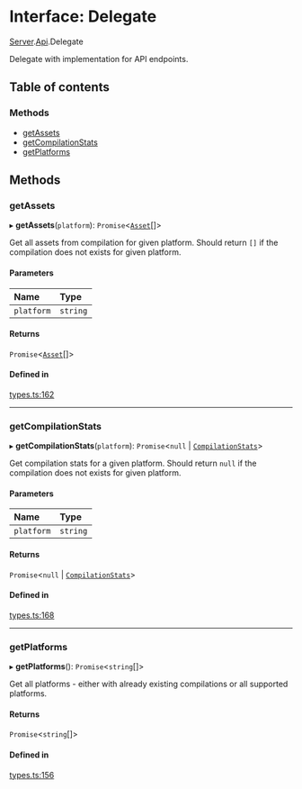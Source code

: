 # Interface: Delegate

[Server](../modules/Server.md).[Api](../modules/Server.Api.md).Delegate

Delegate with implementation for API endpoints.

## Table of contents

### Methods

- [getAssets](Server.Api.Delegate.md#getassets)
- [getCompilationStats](Server.Api.Delegate.md#getcompilationstats)
- [getPlatforms](Server.Api.Delegate.md#getplatforms)

## Methods

### getAssets

▸ **getAssets**(`platform`): `Promise`<[`Asset`](Server.Api.Asset.md)[]\>

Get all assets from compilation for given platform.
Should return `[]` if the compilation does not exists for given platform.

#### Parameters

| Name | Type |
| :------ | :------ |
| `platform` | `string` |

#### Returns

`Promise`<[`Asset`](Server.Api.Asset.md)[]\>

#### Defined in

[types.ts:162](https://github.com/callstack/repack/blob/1d9a1bb/packages/dev-server/src/types.ts#L162)

___

### getCompilationStats

▸ **getCompilationStats**(`platform`): `Promise`<``null`` \| [`CompilationStats`](Server.Api.CompilationStats.md)\>

Get compilation stats for a given platform.
Should return `null` if the compilation does not exists for given platform.

#### Parameters

| Name | Type |
| :------ | :------ |
| `platform` | `string` |

#### Returns

`Promise`<``null`` \| [`CompilationStats`](Server.Api.CompilationStats.md)\>

#### Defined in

[types.ts:168](https://github.com/callstack/repack/blob/1d9a1bb/packages/dev-server/src/types.ts#L168)

___

### getPlatforms

▸ **getPlatforms**(): `Promise`<`string`[]\>

Get all platforms - either with already existing compilations or all supported platforms.

#### Returns

`Promise`<`string`[]\>

#### Defined in

[types.ts:156](https://github.com/callstack/repack/blob/1d9a1bb/packages/dev-server/src/types.ts#L156)
